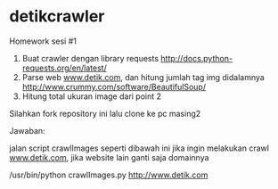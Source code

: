 # detikcrawler
Homework sesi #1

1. Buat crawler dengan library requests http://docs.python-requests.org/en/latest/
2. Parse web www.detik.com, dan hitung jumlah tag img didalamnya http://www.crummy.com/software/BeautifulSoup/
3. Hitung total ukuran image dari point 2

Silahkan fork repository ini lalu clone ke pc masing2

Jawaban:

jalan script crawlImages seperti dibawah ini jika ingin melakukan crawl www.detik.com, jika website lain ganti saja domainnya

/usr/bin/python crawlImages.py http://www.detik.com
